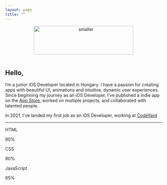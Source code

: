 ```yaml
---
layout: page
title: ""
---
```


<div style="text-align: center"><img src="https://i.ibb.co/9WrxB5L/smaller.png" alt="smaller" border="0" width=320 height=92></div>
<br />

## Hello,
I’m a junior iOS Developer located in Hungary. I have a passion for creating apps with beautiful UI, animations and intuitive, dynamic user experiences.
Since beginning my journey as an iOS Developer, I’ve published a indie app on the [App Store](https://apps.apple.com/us/app/drinkspot-daily-drink-tracker/id1545770917), worked on multiple projects, and collaborated with talented people. 

In 2021, I've landed my first job as an iOS Developer, working at [CodeYard](https://codeyard.eu)

---

<p>HTML</p>
 <div class="container">
   <div class="skills html">90%</div>
 </div>
<p>CSS</p>
 <div class="container">
   <div class="skills css">80%</div>
 </div>
<p>JavaScript</p>
 <div class="container">
   <div class="skills js">65%</div>
 </div>
